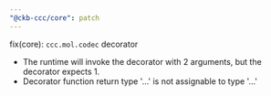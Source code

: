 ```yaml
---
"@ckb-ccc/core": patch
---
```


fix(core): `ccc.mol.codec` decorator

* The runtime will invoke the decorator with 2 arguments, but the decorator expects 1.
* Decorator function return type '...' is not assignable to type '...'
  
